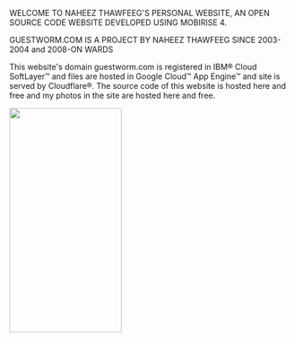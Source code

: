 
WELCOME TO NAHEEZ THAWFEEG'S PERSONAL WEBSITE, AN OPEN SOURCE CODE WEBSITE DEVELOPED USING MOBIRISE 4.

GUESTWORM.COM IS A PROJECT BY NAHEEZ THAWFEEG SINCE 2003-2004 and 2008-ON WARDS

This website's domain guestworm.com is registered in IBM® Cloud SoftLayer™ and files are hosted in Google Cloud™ App Engine™ and site is served by Cloudflare®. The source code of this website is hosted here and free and my photos in the site are hosted here and free.

<img src="https://camo.githubusercontent.com/..." data-canonical-src="https://www.guestworm.com/assets/images/20180728-190317-2000x1500.jpg" width="200" height="400" />
